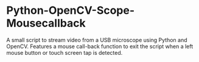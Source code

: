 # Python-OpenCV-Scope-Mousecallback
A small script to stream video from a USB microscope using Python and OpenCV. Features a mouse call-back function to exit the script when a left mouse button or touch screen tap is detected.
